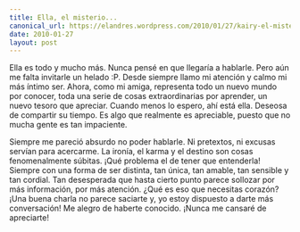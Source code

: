 ```yaml
---
title: Ella, el misterio...
canonical_url: https://elandres.wordpress.com/2010/01/27/kairy-el-misterio/
date: 2010-01-27
layout: post
---
```


Ella es todo y mucho más. Nunca pensé en que llegaría a hablarle. Pero aún me falta invitarle un helado :P. Desde siempre llamo mi atención y calmo mi más íntimo ser. Ahora, como mi amiga, representa todo un nuevo mundo por conocer, toda una serie de cosas extraordinarias por aprender, un nuevo tesoro que apreciar. Cuando menos lo espero, ahí está ella. Deseosa de compartir su tiempo. Es algo que realmente es apreciable, puesto que no mucha gente es tan impaciente.

<!--more-->

Siempre me pareció absurdo no poder hablarle. Ni pretextos, ni excusas servían para acercarme. La ironía, el karma y el destino son cosas fenomenalmente súbitas. ¡Qué problema el de tener que entenderla! Siempre con una forma de ser distinta, tan única, tan amable, tan sensible y tan cordial. Tan desesperada que hasta cierto punto parece sollozar por más información, por más atención. ¿Qué es eso que necesitas corazón? ¡Una buena charla no parece saciarte y, yo estoy dispuesto a darte más conversación! Me alegro de haberte conocido. ¡Nunca me cansaré de apreciarte!
